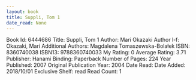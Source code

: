 ```yaml
---
layout: book
title: Suppli, Tom 1
date_read: None
---
```


Book Id: 6444686
Title: Suppli, Tom 1
Author: Mari Okazaki
Author l-f: Okazaki, Mari
Additional Authors: Magdalena Tomaszewska-Bolałek
ISBN: 8360740038
ISBN13: 9788360740033
My Rating: 0
Average Rating: 3.71
Publisher: Hanami
Binding: Paperback
Number of Pages: 224
Year Published: 2007
Original Publication Year: 2004
Date Read: 
Date Added: 2018/10/01
Exclusive Shelf: read
Read Count: 1

